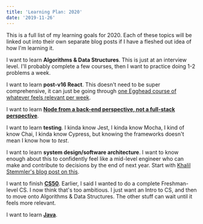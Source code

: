 ```yaml
---
title: 'Learning Plan: 2020'
date: '2019-11-26'
---
```


This is a full list of my learning goals for 2020. Each of these topics will be linked out into their own separate blog posts if I have a fleshed out idea of how I'm learning it.

I want to learn **Algorithms & Data Structures**. This is just at an interview level. I'll probably complete a few courses, then I want to practice doing 1-2 problems a week.

I want to learn **post-v16 React**. This doesn't need to be super comprehensive, it can just be going through [one Egghead course of whatever feels relevant per week](https://egghead.io).

I want to learn **[Node from a back-end perspective, not a full-stack perspective](https://radhika.dev/master-node)**.

I want to learn **testing**. I kinda know Jest, I kinda know Mocha, I kind of know Chai, I kinda know Cypress, but knowing the frameworks doesn't mean I know how to _test_.

I want to learn **system design/software architecture**. I want to know enough about this to confidently feel like a mid-level engineer who can make and contribute to decisions by the end of next year. Start with [Khalil Stemmler's blog post on this](https://khalilstemmler.com/articles/software-design-architecture/full-stack-software-design/).

I want to finish **[CS50](https://online-learning.harvard.edu/course/cs50-introduction-computer-science)**. Earlier, I said I wanted to do a complete Freshman-level CS. I now think that's too ambitious. I just want an Intro to CS, and then to move onto Algorithms & Data Structures. The other stuff can wait until it feels more relevant.

I want to learn **[Java](https://radhika.dev/learn-java/)**.
